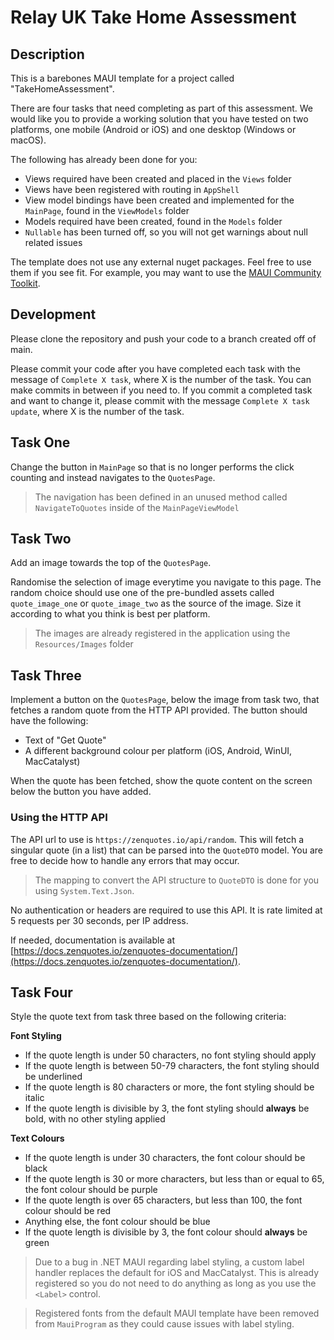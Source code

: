 # Relay UK Take Home Assessment

## Description

This is a barebones MAUI template for a project called "TakeHomeAssessment".

There are four tasks that need completing as part of this assessment. We would like you to provide a working solution that you have tested on two platforms, one mobile (Android or iOS) and one desktop (Windows or macOS).

The following has already been done for you:

- Views required have been created and placed in the `Views` folder
- Views have been registered with routing in `AppShell`
- View model bindings have been created and implemented for the `MainPage`, found in the `ViewModels` folder
- Models required have been created, found in the `Models` folder
- `Nullable` has been turned off, so you will not get warnings about null related issues

The template does not use any external nuget packages. Feel free to use them if you see fit. For example, you may want to use the [MAUI Community Toolkit](https://github.com/CommunityToolkit/Maui).

## Development

Please clone the repository and push your code to a branch created off of main.

Please commit your code after you have completed each task with the message of `Complete X task`, where X is the number of the task. You can make commits in between if you need to. If you commit a completed task and want to change it, please commit with the message `Complete X task update`, where X is the number of the task.

## Task One

Change the button in `MainPage` so that is no longer performs the click counting and instead navigates to the `QuotesPage`.

> The navigation has been defined in an unused method called `NavigateToQuotes` inside of the `MainPageViewModel`

## Task Two

Add an image towards the top of the `QuotesPage`.

Randomise the selection of image everytime you navigate to this page. The random choice should use one of the pre-bundled assets called `quote_image_one` or `quote_image_two` as the source of the image. Size it according to what you think is best per platform.

> The images are already registered in the application using the `Resources/Images` folder

## Task Three

Implement a button on the `QuotesPage`, below the image from task two, that fetches a random quote from the HTTP API provided. The button should have the following:

- Text of "Get Quote"
- A different background colour per platform (iOS, Android, WinUI, MacCatalyst)

When the quote has been fetched, show the quote content on the screen below the button you have added.

### Using the HTTP API

The API url to use is `https://zenquotes.io/api/random`. This will fetch a singular quote (in a list) that can be parsed into the `QuoteDTO` model. You are free to decide how to handle any errors that may occur.

> The mapping to convert the API structure to `QuoteDTO` is done for you using `System.Text.Json`.

No authentication or headers are required to use this API. It is rate limited at 5 requests per 30 seconds, per IP address.

If needed, documentation is available at [https://docs.zenquotes.io/zenquotes-documentation/](https://docs.zenquotes.io/zenquotes-documentation/).

## Task Four

Style the quote text from task three based on the following criteria:

**Font Styling**

- If the quote length is under 50 characters, no font styling should apply
- If the quote length is between 50-79 characters, the font styling should be underlined
- If the quote length is 80 characters or more, the font styling should be italic
- If the quote length is divisible by 3, the font styling should **always** be bold, with no other styling applied

**Text Colours**

- If the quote length is under 30 characters, the font colour should be black
- If the quote length is 30 or more characters, but less than or equal to 65, the font colour should be purple
- If the quote length is over 65 characters, but less than 100, the font colour should be red
- Anything else, the font colour should be blue
- If the quote length is divisible by 3, the font colour should **always** be green

> Due to a bug in .NET MAUI regarding label styling, a custom label handler replaces the default for iOS and MacCatalyst. This is already registered so you do not need to do anything as long as you use the `<Label>` control.

> Registered fonts from the default MAUI template have been removed from `MauiProgram` as they could cause issues with label styling.
